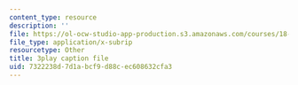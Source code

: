 ```yaml
---
content_type: resource
description: ''
file: https://ol-ocw-studio-app-production.s3.amazonaws.com/courses/18-03sc-differential-equations-fall-2011/7322238d7d1abcf9d88cec608632cfa3_heBvViSi9xQ.srt
file_type: application/x-subrip
resourcetype: Other
title: 3play caption file
uid: 7322238d-7d1a-bcf9-d88c-ec608632cfa3
---
```

